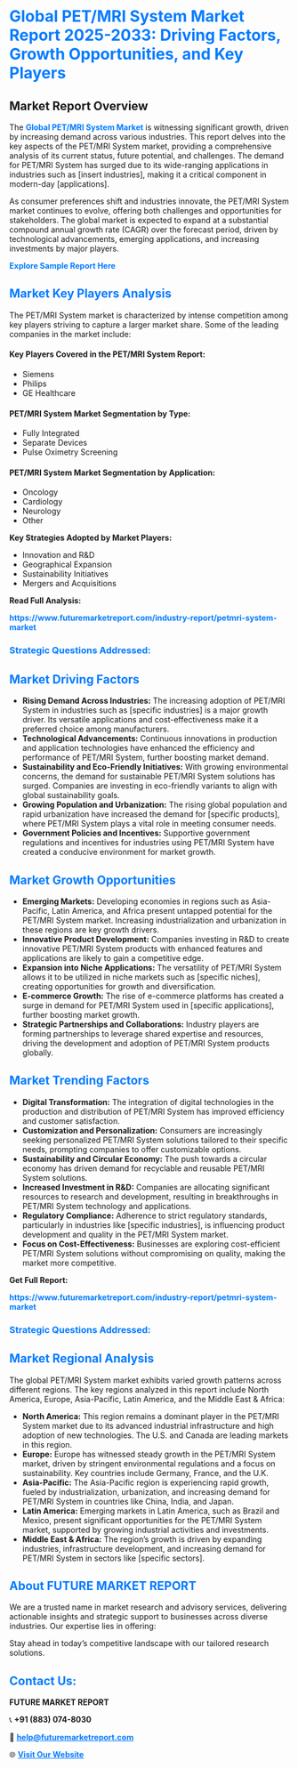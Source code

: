 <h1 style="color: #007BFF;">Global PET/MRI System Market Report 2025-2033: Driving Factors, Growth Opportunities, and Key Players</h1>

<section id="overview">
<h2>Market Report Overview</h2>
<p>The <a href="https://www.futuremarketreport.com/industry-report/petmri-system-market" style="color: #007BFF; text-decoration: none;"><strong>Global PET/MRI System Market</strong></a> is witnessing significant growth, driven by increasing demand across various industries. This report delves into the key aspects of the PET/MRI System market, providing a comprehensive analysis of its current status, future potential, and challenges. The demand for PET/MRI System has surged due to its wide-ranging applications in industries such as [insert industries], making it a critical component in modern-day [applications].</p>
<p>As consumer preferences shift and industries innovate, the PET/MRI System market continues to evolve, offering both challenges and opportunities for stakeholders. The global market is expected to expand at a substantial compound annual growth rate (CAGR) over the forecast period, driven by technological advancements, emerging applications, and increasing investments by major players.</p>
</section>

<section id="overview">
<p><a href="https://www.futuremarketreport.com/request-sample/reportId=26314" style="color: #007BFF; text-decoration: none;"><strong>Explore Sample Report Here</strong></a></p>
</section>

<section id="key-players">
<h2 style="color: #007BFF;">Market Key Players Analysis</h2>
<p>The PET/MRI System market is characterized by intense competition among key players striving to capture a larger market share. Some of the leading companies in the market include:</p>
<h4>Key Players Covered in the PET/MRI System Report:</h4>
<ul><li>Siemens</li><li>Philips</li><li>GE Healthcare</li></ul>
<h4>PET/MRI System Market Segmentation by Type:</h4>
<ul><li>Fully Integrated</li><li>Separate Devices</li><li>Pulse Oximetry Screening</li></ul>

<h4>PET/MRI System Market Segmentation by Application:</h4>
<ul><li>Oncology</li><li>Cardiology</li><li>Neurology</li><li>Other</li></ul>
<p><strong>Key Strategies Adopted by Market Players:</strong></p>
<ul>
<li>Innovation and R&D</li>
<li>Geographical Expansion</li>
<li>Sustainability Initiatives</li>
<li>Mergers and Acquisitions</li>
</ul>
</section>

<section>
<p><strong>Read Full Analysis: </strong></p><a href="https://www.futuremarketreport.com/industry-report/petmri-system-market" style="color: #007BFF; text-decoration: none;"><strong>https://www.futuremarketreport.com/industry-report/petmri-system-market</strong></a>
<h3 style="color: #007BFF;">Strategic Questions Addressed:</h3>
</section>

<section id="driving-factors">
<h2 style="color: #007BFF;">Market Driving Factors</h2>
<ul>
<li><strong>Rising Demand Across Industries:</strong> The increasing adoption of PET/MRI System in industries such as [specific industries] is a major growth driver. Its versatile applications and cost-effectiveness make it a preferred choice among manufacturers.</li>
<li><strong>Technological Advancements:</strong> Continuous innovations in production and application technologies have enhanced the efficiency and performance of PET/MRI System, further boosting market demand.</li>
<li><strong>Sustainability and Eco-Friendly Initiatives:</strong> With growing environmental concerns, the demand for sustainable PET/MRI System solutions has surged. Companies are investing in eco-friendly variants to align with global sustainability goals.</li>
<li><strong>Growing Population and Urbanization:</strong> The rising global population and rapid urbanization have increased the demand for [specific products], where PET/MRI System plays a vital role in meeting consumer needs.</li>
<li><strong>Government Policies and Incentives:</strong> Supportive government regulations and incentives for industries using PET/MRI System have created a conducive environment for market growth.</li>
</ul>
</section>

<section id="growth-opportunities">
<h2 style="color: #007BFF;">Market Growth Opportunities</h2>
<ul>
<li><strong>Emerging Markets:</strong> Developing economies in regions such as Asia-Pacific, Latin America, and Africa present untapped potential for the PET/MRI System market. Increasing industrialization and urbanization in these regions are key growth drivers.</li>
<li><strong>Innovative Product Development:</strong> Companies investing in R&D to create innovative PET/MRI System products with enhanced features and applications are likely to gain a competitive edge.</li>
<li><strong>Expansion into Niche Applications:</strong> The versatility of PET/MRI System allows it to be utilized in niche markets such as [specific niches], creating opportunities for growth and diversification.</li>
<li><strong>E-commerce Growth:</strong> The rise of e-commerce platforms has created a surge in demand for PET/MRI System used in [specific applications], further boosting market growth.</li>
<li><strong>Strategic Partnerships and Collaborations:</strong> Industry players are forming partnerships to leverage shared expertise and resources, driving the development and adoption of PET/MRI System products globally.</li>
</ul>
</section>

<section id="trending-factors">
<h2 style="color: #007BFF;">Market Trending Factors</h2>
<ul>
<li><strong>Digital Transformation:</strong> The integration of digital technologies in the production and distribution of PET/MRI System has improved efficiency and customer satisfaction.</li>
<li><strong>Customization and Personalization:</strong> Consumers are increasingly seeking personalized PET/MRI System solutions tailored to their specific needs, prompting companies to offer customizable options.</li>
<li><strong>Sustainability and Circular Economy:</strong> The push towards a circular economy has driven demand for recyclable and reusable PET/MRI System solutions.</li>
<li><strong>Increased Investment in R&D:</strong> Companies are allocating significant resources to research and development, resulting in breakthroughs in PET/MRI System technology and applications.</li>
<li><strong>Regulatory Compliance:</strong> Adherence to strict regulatory standards, particularly in industries like [specific industries], is influencing product development and quality in the PET/MRI System market.</li>
<li><strong>Focus on Cost-Effectiveness:</strong> Businesses are exploring cost-efficient PET/MRI System solutions without compromising on quality, making the market more competitive.</li>
</ul>
</section>

<section>
<p><strong>Get Full Report: </strong></p><a href="https://www.futuremarketreport.com/industry-report/petmri-system-market" style="color: #007BFF; text-decoration: none;"><strong>https://www.futuremarketreport.com/industry-report/petmri-system-market</strong></a>
<h3 style="color: #007BFF;">Strategic Questions Addressed:</h3>
</section>


<section id="regional-analysis">
<h2 style="color: #007BFF;">Market Regional Analysis</h2>
<p>The global PET/MRI System market exhibits varied growth patterns across different regions. The key regions analyzed in this report include North America, Europe, Asia-Pacific, Latin America, and the Middle East & Africa:</p>
<ul>
<li><strong>North America:</strong> This region remains a dominant player in the PET/MRI System market due to its advanced industrial infrastructure and high adoption of new technologies. The U.S. and Canada are leading markets in this region.</li>
<li><strong>Europe:</strong> Europe has witnessed steady growth in the PET/MRI System market, driven by stringent environmental regulations and a focus on sustainability. Key countries include Germany, France, and the U.K.</li>
<li><strong>Asia-Pacific:</strong> The Asia-Pacific region is experiencing rapid growth, fueled by industrialization, urbanization, and increasing demand for PET/MRI System in countries like China, India, and Japan.</li>
<li><strong>Latin America:</strong> Emerging markets in Latin America, such as Brazil and Mexico, present significant opportunities for the PET/MRI System market, supported by growing industrial activities and investments.</li>
<li><strong>Middle East & Africa:</strong> The region’s growth is driven by expanding industries, infrastructure development, and increasing demand for PET/MRI System in sectors like [specific sectors].</li>
</ul>
</section>

<footer>
<h2 style="color: #007BFF;">About FUTURE MARKET REPORT</h2>
<p>We are a trusted name in market research and advisory services, delivering actionable insights and strategic support to businesses across diverse industries. Our expertise lies in offering:</p>

<p>Stay ahead in today’s competitive landscape with our tailored research solutions.</p>

<h2 style="color: #007BFF;">Contact Us:</h2>
<p><strong>FUTURE MARKET REPORT</strong></p>
<p>📞 <strong>+91 (883) 074-8030</strong></p>
<p>📧 <strong><a href="mailto:help@futuremarketreport.com" style="color: #007BFF;">help@futuremarketreport.com</a></strong></p>
<p>🌐 <strong><a href="https://www.futuremarketreport.com/" style="color: #007BFF;">Visit Our Website</a></strong></p>
</footer>